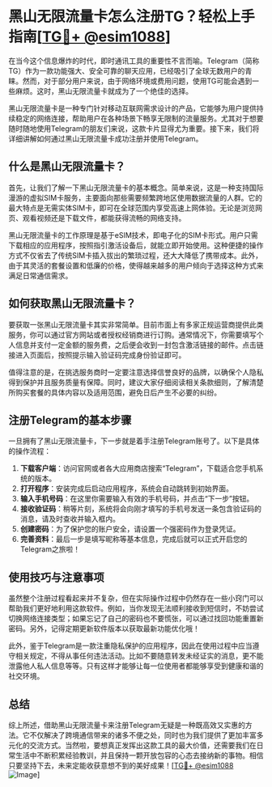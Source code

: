 # 黑山无限流量卡怎么注册TG？轻松上手指南[[TG💪+ @esim1088](https://t.me/s/esim1088)]

在当今这个信息爆炸的时代，即时通讯工具的重要性不言而喻。Telegram（简称TG）作为一款功能强大、安全可靠的聊天应用，已经吸引了全球无数用户的青睐。然而，对于部分用户来说，由于网络环境或费用问题，使用TG可能会遇到一些麻烦。这时，黑山无限流量卡就成为了一个绝佳的选择。

黑山无限流量卡是一种专门针对移动互联网需求设计的产品，它能够为用户提供持续稳定的网络连接，帮助用户在各种场景下畅享无限制的流量服务。尤其对于想要随时随地使用Telegram的朋友们来说，这款卡片显得尤为重要。接下来，我们将详细讲解如何通过黑山无限流量卡成功注册并使用Telegram。

## 什么是黑山无限流量卡？

首先，让我们了解一下黑山无限流量卡的基本概念。简单来说，这是一种支持国际漫游的虚拟SIM卡服务，主要面向那些需要频繁跨地区使用数据流量的人群。它的最大特点是无需实体SIM卡，即可在全球范围内享受高速上网体验。无论是浏览网页、观看视频还是下载文件，都能获得流畅的网络支持。

黑山无限流量卡的工作原理是基于eSIM技术，即电子化的SIM卡形式。用户只需下载相应的应用程序，按照指引激活设备后，就能立即开始使用。这种便捷的操作方式不仅省去了传统SIM卡插入拔出的繁琐过程，还大大降低了携带成本。此外，由于其灵活的套餐设置和低廉的价格，使得越来越多的用户倾向于选择这种方式来满足日常通信需求。

## 如何获取黑山无限流量卡？

要获取一张黑山无限流量卡其实非常简单。目前市面上有多家正规运营商提供此类服务，你可以通过官方网站或者授权经销商进行订购。通常情况下，你需要填写个人信息并支付一定金额的服务费，之后便会收到一封包含激活链接的邮件。点击链接进入页面后，按照提示输入验证码完成身份验证即可。

值得注意的是，在挑选服务商时一定要注意选择信誉良好的品牌，以确保个人隐私得到保护并且服务质量有保障。同时，建议大家仔细阅读相关条款细则，了解清楚所购买套餐的具体内容以及适用范围，避免日后产生不必要的纠纷。

## 注册Telegram的基本步骤

一旦拥有了黑山无限流量卡，下一步就是着手注册Telegram账号了。以下是具体的操作流程：

1. **下载客户端**：访问官网或者各大应用商店搜索“Telegram”，下载适合您手机系统的版本。
2. **打开程序**：安装完成后启动应用程序，系统会自动跳转到初始界面。
3. **输入手机号码**：在这里你需要输入有效的手机号码，并点击“下一步”按钮。
4. **接收验证码**：稍等片刻，系统将会向刚才填写的手机号发送一条包含验证码的消息，请及时查收并输入框内。
5. **创建密码**：为了保护您的账户安全，请设置一个强密码作为登录凭证。
6. **完善资料**：最后一步是填写昵称等基本信息，完成后就可以正式开启您的Telegram之旅啦！

## 使用技巧与注意事项

虽然整个注册过程看起来并不复杂，但在实际操作过程中仍然存在一些小窍门可以帮助我们更好地利用这款软件。例如，当你发现无法顺利接收到短信时，不妨尝试切换网络连接类型；如果忘记了自己的密码也不要慌张，可以通过找回功能重置新密码。另外，记得定期更新软件版本以获取最新功能优化哦！

此外，鉴于Telegram是一款注重隐私保护的应用程序，因此在使用过程中应当遵守相关规定，不得从事任何违法活动。比如不要随意转发未经证实的消息，更不能泄露他人私人信息等等。只有这样才能够让每一位使用者都能够享受到健康和谐的社交环境。

## 总结

综上所述，借助黑山无限流量卡来注册Telegram无疑是一种既高效又实惠的方法。它不仅解决了跨境通信带来的诸多不便之处，同时也为我们提供了更加丰富多元化的交流方式。当然啦，要想真正发挥出这款工具的最大价值，还需要我们在日常生活中不断积累经验教训，并且保持一颗开放包容的心态去接纳新的事物。相信只要坚持下去，未来定能收获意想不到的美好成果！[[TG💪+ @esim1088](https://t.me/s/esim1088) ![Image](https://i.postimg.cc/4NQfJmqS/Snipaste-2025-05-13-00-14-12.png)]